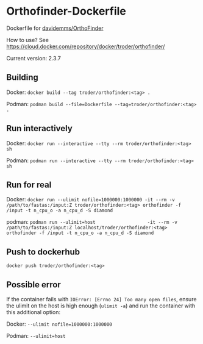 # Orthofinder-Dockerfile
Dockerfile for [davidemms/OrthoFinder](https://github.com/davidemms/OrthoFinder)

How to use? See https://cloud.docker.com/repository/docker/troder/orthofinder/

Current version: 2.3.7

## Building
Docker: `docker build --tag troder/orthofinder:<tag> .`

Podman: `podman build --file=Dockerfile --tag=troder/orthofinder:<tag> .`

## Run interactively
Docker: `docker run --interactive --tty --rm troder/orthofinder:<tag> sh`

Podman: `podman run --interactive --tty --rm troder/orthofinder:<tag> sh`

## Run for real
Docker: `docker run --ulimit nofile=1000000:1000000 -it --rm -v /path/to/fastas:/input:Z troder/orthofinder:<tag> orthofinder -f /input -t n_cpu_o -a n_cpu_d -S diamond`

podman: `podman run --ulimit=host                   -it --rm -v /path/to/fastas:/input:Z localhost/troder/orthofinder:<tag> orthofinder -f /input -t n_cpu_o -a n_cpu_d -S diamond`

## Push to dockerhub
`docker push troder/orthofinder:<tag>`

## Possible error
If the container fails with `IOError: [Errno 24] Too many open files`, ensure the ulimit on the host is high enough (`ulimit -a`) and run the container with this additional option:

Docker: `--ulimit nofile=1000000:1000000`

Podman: `--ulimit=host`
